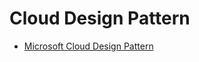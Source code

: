 # Cloud Design Pattern

- [Microsoft Cloud Design Pattern](https://engineering.grab.com/designing-resilient-systems-part-1)
